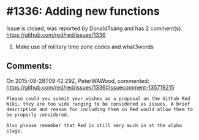 
#1336: Adding new functions
================================================================================
Issue is closed, was reported by DonaldTsang and has 2 comment(s).
<https://github.com/red/red/issues/1336>

1. Make use of military time zone codes and what3words



Comments:
--------------------------------------------------------------------------------

On 2015-08-28T09:42:29Z, PeterWAWood, commented:
<https://github.com/red/red/issues/1336#issuecomment-135719215>

    Please could you submit your wishes as a proposal on the Github Red Wiki, they are too wide ranging to be considered as issues. A brief description and reason for including them in Red would allow them to be properly considered.
    
    Also please remember that Red is still very much in at the alpha stage.


